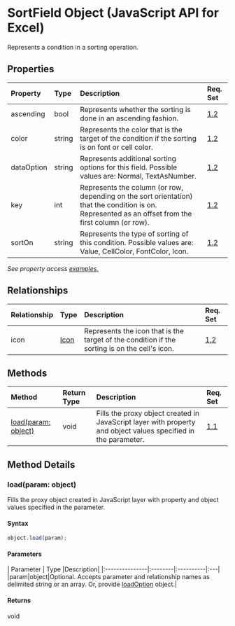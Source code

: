 # SortField Object (JavaScript API for Excel)

Represents a condition in a sorting operation.

## Properties

| Property	   | Type	|Description| Req. Set|
|:---------------|:--------|:----------|:----|
|ascending|bool|Represents whether the sorting is done in an ascending fashion.|[1.2](../requirement-sets/excel-api-requirement-sets.md)|
|color|string|Represents the color that is the target of the condition if the sorting is on font or cell color.|[1.2](../requirement-sets/excel-api-requirement-sets.md)|
|dataOption|string|Represents additional sorting options for this field. Possible values are: Normal, TextAsNumber.|[1.2](../requirement-sets/excel-api-requirement-sets.md)|
|key|int|Represents the column (or row, depending on the sort orientation) that the condition is on. Represented as an offset from the first column (or row).|[1.2](../requirement-sets/excel-api-requirement-sets.md)|
|sortOn|string|Represents the type of sorting of this condition. Possible values are: Value, CellColor, FontColor, Icon.|[1.2](../requirement-sets/excel-api-requirement-sets.md)|

_See property access [examples.](#property-access-examples)_

## Relationships
| Relationship | Type	|Description| Req. Set|
|:---------------|:--------|:----------|:----|
|icon|[Icon](icon.md)|Represents the icon that is the target of the condition if the sorting is on the cell's icon.|[1.2](../requirement-sets/excel-api-requirement-sets.md)|

## Methods

| Method		   | Return Type	|Description| Req. Set|
|:---------------|:--------|:----------|:----|
|[load(param: object)](#loadparam-object)|void|Fills the proxy object created in JavaScript layer with property and object values specified in the parameter.|[1.1](../requirement-sets/excel-api-requirement-sets.md)|

## Method Details


### load(param: object)
Fills the proxy object created in JavaScript layer with property and object values specified in the parameter.

#### Syntax
```js
object.load(param);
```

#### Parameters
| Parameter	   | Type	|Description|
|:---------------|:--------|:----------|:---|
|param|object|Optional. Accepts parameter and relationship names as delimited string or an array. Or, provide [loadOption](loadoption.md) object.|

#### Returns
void
